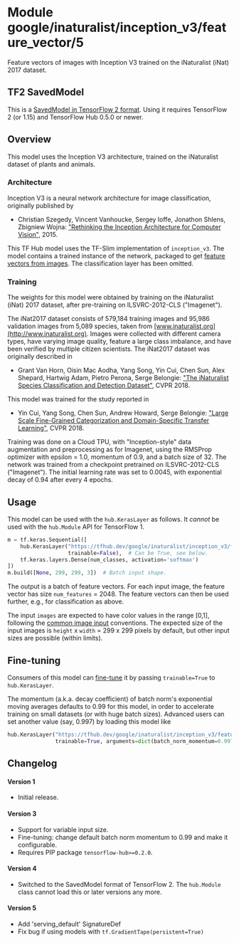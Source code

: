 # Module google/inaturalist/inception_v3/feature_vector/5
Feature vectors of images with Inception V3 trained on the iNaturalist (iNat) 2017 dataset.

<!-- asset-path: internal -->
<!-- dataset: iNaturalist (iNat) 2017 -->
<!-- fine-tunable: true -->
<!-- format: saved_model_2 -->
<!-- module-type: image-feature-vector -->
<!-- network-architecture: Inception V3 -->

## TF2 SavedModel

This is a [SavedModel in TensorFlow 2
format](https://www.tensorflow.org/hub/tf2_saved_model).
Using it requires TensorFlow 2 (or 1.15) and TensorFlow Hub 0.5.0 or newer.

## Overview

This model uses the Inception V3 architecture, trained on the iNaturalist
dataset of plants and animals.

### Architecture

Inception V3 is a neural network architecture for image classification,
originally published by

  * Christian Szegedy, Vincent Vanhoucke, Sergey Ioffe, Jonathon Shlens,
    Zbigniew Wojna: ["Rethinking the Inception Architecture for Computer
    Vision"](https://arxiv.org/abs/1512.00567), 2015.

This TF Hub model uses the TF-Slim implementation of `inception_v3`.
The model contains a trained instance of the network, packaged to get
[feature vectors from images](https://www.tensorflow.org/hub/common_signatures/images.md#feature-vector).
The classification layer has been omitted.


### Training

The weights for this model were obtained by training on the iNaturalist
(iNat) 2017 dataset, after pre-training on ILSVRC-2012-CLS ("Imagenet").

The iNat2017 dataset consists of 579,184 training images and 95,986 validation
images from 5,089 species, taken from
[www.inaturalist.org](http://www.inaturalist.org).
Images were collected with different camera types, have varying image quality,
feature a large class imbalance, and have been verified by multiple
citizen scientists. The iNat2017 dataset was originally described in

  * Grant Van Horn, Oisin Mac Aodha, Yang Song, Yin Cui, Chen Sun,
    Alex Shepard, Hartwig Adam, Pietro Perona, Serge Belongie:
    ["The iNaturalist Species Classification and Detection
    Dataset"](https://arxiv.org/abs/1707.06642), CVPR 2018.

This model was trained for the study reported in

  * Yin Cui, Yang Song, Chen Sun, Andrew Howard, Serge Belongie:
    ["Large Scale Fine-Grained Categorization and Domain-Specific Transfer
    Learning"](https://arxiv.org/abs/1806.06193), CVPR 2018.

Training was done on a Cloud TPU, with "Inception-style" data
augmentation and preprocessing as for Imagenet, using the RMSProp optimizer
with epsilon = 1.0, momentum of 0.9, and a batch size of 32.
The network was trained from a checkpoint pretrained on ILSVRC-2012-CLS
("Imagenet"). The initial learning rate was set to 0.0045, with exponential
decay of 0.94 after every 4 epochs.


## Usage

This model can be used with the `hub.KerasLayer` as follows.
It *cannot* be used with the `hub.Module` API for TensorFlow 1.

```python
m = tf.keras.Sequential([
    hub.KerasLayer("https://tfhub.dev/google/inaturalist/inception_v3/feature_vector/5",
                   trainable=False),  # Can be True, see below.
    tf.keras.layers.Dense(num_classes, activation='softmax')
])
m.build([None, 299, 299, 3])  # Batch input shape.
```

The output is a batch of feature vectors. For each input image,
the feature vector has size `num_features` = 2048. The feature
vectors can then be used further, e.g., for classification as above.

The input `images` are expected to have color values in the range [0,1],
following the
[common image input](https://www.tensorflow.org/hub/common_signatures/images#input)
conventions.
The expected size of the input images is
`height` x `width` = 299 x 299 pixels
by default, but other input sizes are possible (within limits).


## Fine-tuning

Consumers of this model can
[fine-tune](https://www.tensorflow.org/hub/tf2_saved_model#fine-tuning) it
by passing `trainable=True` to `hub.KerasLayer`.

The momentum (a.k.a. decay coefficient) of batch norm's exponential moving
averages defaults to 0.99 for this model, in order to accelerate training
on small datasets (or with huge batch sizes).
Advanced users can set another value (say, 0.997) by loading this model like

```python
hub.KerasLayer("https://tfhub.dev/google/inaturalist/inception_v3/feature_vector/5",
               trainable=True, arguments=dict(batch_norm_momentum=0.997))
```


## Changelog

#### Version 1

  * Initial release.

#### Version 3

  * Support for variable input size.
  * Fine-tuning: change default batch norm momentum to 0.99 and
    make it configurable.
  * Requires PIP package `tensorflow-hub>=0.2.0`.

#### Version 4

  * Switched to the SavedModel format of TensorFlow 2.
    The `hub.Module` class cannot load this or later versions any more.

#### Version 5

  * Add 'serving_default' SignatureDef
  * Fix bug if using models with `tf.GradientTape(persistent=True)`
